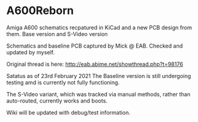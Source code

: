 # A600Reborn
Amiga A600 schematics recpatured in KiCad and a new PCB design from them. Base version and S-Video version

Schematics and baseline PCB captured by Mick @ EAB. Checked and updated by myself.

Original thread is here: http://eab.abime.net/showthread.php?t=98176

Satatus as of 23rd February 2021
The Baseline version is still undergoing testing amd is currently not fully functioning. 

The S-Video variant, which was tracked via manual methods, rather than auto-routed, currently works and boots.

Wiki will be updated with debug/test information.
